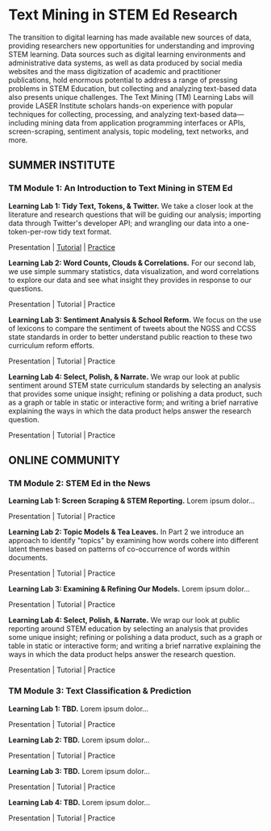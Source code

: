 # Text Mining in STEM Ed Research

The transition to digital learning has made available new sources of data, providing researchers new opportunities for understanding and improving STEM learning. Data sources such as digital learning environments and administrative data systems, as well as data produced by social media websites and the mass digitization of academic and practitioner publications, hold enormous potential to address a range of pressing problems in STEM Education, but collecting and analyzing text-based data also presents unique challenges. The Text Mining (TM) Learning Labs will provide LASER Institute scholars hands-on experience with popular techniques for collecting, processing, and analyzing text-based data—including mining data from application programming interfaces or APIs, screen-scraping, sentiment analysis, topic modeling, text networks, and more.

## SUMMER INSTITUTE

### TM Module 1: An Introduction to Text Mining in STEM Ed

**Learning Lab 1: Tidy Text, Tokens, & Twitter.** We take a closer look at the literature and research questions that will be guiding our analysis; importing data through Twitter's developer API; and wrangling our data into a one-token-per-row tidy text format.

Presentation | [Tutorial](https://laser-institute.github.io/text-mining/01-tidy-text/01-tm-tutorial.html) | [Practice](https://github.com/laser-institute/text-mining-labs/blob/main/01-tm-practice.Rmd)

**Learning Lab 2: Word Counts, Clouds & Correlations.** For our second lab, we use simple summary statistics, data visualization, and word correlations to explore our data and see what insight they provides in response to our questions.

Presentation | Tutorial | Practice

**Learning Lab 3: Sentiment Analysis & School Reform.** We focus on the use of lexicons to compare the sentiment of tweets about the NGSS and CCSS state standards in order to better understand public reaction to these two curriculum reform efforts. 

Presentation | Tutorial | Practice

**Learning Lab 4: Select, Polish, & Narrate.** We wrap our look at public sentiment around STEM state curriculum standards by selecting an analysis that provides some unique insight; refining or polishing a data product, such as a graph or table in static or interactive form; and writing a brief narrative explaining the ways in which the data product helps answer the research question.

Presentation | Tutorial | Practice

## ONLINE COMMUNITY

### TM Module 2: STEM Ed in the News

**Learning Lab 1: Screen Scraping & STEM Reporting.** Lorem ipsum dolor…

Presentation | Tutorial | Practice

**Learning Lab 2: Topic Models & Tea Leaves.** In Part 2 we introduce an approach to identify "topics" by examining how words cohere into different latent themes based on patterns of co-occurrence of words within documents.

Presentation | Tutorial | Practice

**Learning Lab 3: Examining & Refining Our Models.** Lorem ipsum dolor… 

Presentation | Tutorial | Practice

**Learning Lab 4: Select, Polish, & Narrate.** We wrap our look at public reporting around STEM education by selecting an analysis that provides some unique insight; refining or polishing a data product, such as a graph or table in static or interactive form; and writing a brief narrative explaining the ways in which the data product helps answer the research question.

Presentation | Tutorial | Practice

### TM Module 3: Text Classification & Prediction

**Learning Lab 1: TBD.** Lorem ipsum dolor…

Presentation | Tutorial | Practice

**Learning Lab 2: TBD.** Lorem ipsum dolor…

Presentation | Tutorial | Practice

**Learning Lab 3: TBD.** Lorem ipsum dolor… 

Presentation | Tutorial | Practice

**Learning Lab 4: TBD.** Lorem ipsum dolor…

Presentation | Tutorial | Practice
